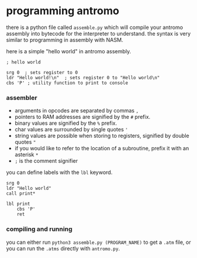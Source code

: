 # programming antromo

there is a python file called `assemble.py` which will compile your antromo assembly into bytecode for the interpreter to understand. the syntax is very similar to programming in assembly with NASM.

here is a simple "hello world" in antromo assembly.

```
; hello world

srg 0  ; sets register to 0
ldr "Hello world!\n"  ; sets register 0 to "Hello world\n"
cbs 'P' ; utility function to print to console
```

### assembler

- arguments in opcodes are separated by commas `,`
- pointers to RAM addresses are signified by the `#` prefix.
- binary values are signified by the `%` prefix.
- char values are surrounded by single quotes `'`
- string values are possible when storing to registers, signified by double quotes `"`
- if you would like to refer to the location of a subroutine, prefix it with an asterisk `*`
- `;` is the comment signifier

you can define labels with the `lbl` keyword.

```
srg 0
ldr "Hello world"
call print*

lbl print
    cbs 'P'
    ret
```

### compiling and running

you can either run `python3 assemble.py (PROGRAM_NAME)` to get a `.atm` file, or you can run the `.atms` directly with `antromo.py`.

